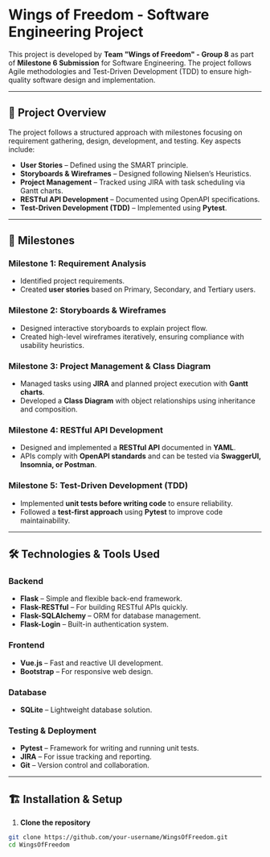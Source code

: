 # Wings of Freedom - Software Engineering Project  

This project is developed by **Team "Wings of Freedom" - Group 8** as part of **Milestone 6 Submission** for Software Engineering. The project follows Agile methodologies and Test-Driven Development (TDD) to ensure high-quality software design and implementation.  

---

## 🚀 Project Overview  

The project follows a structured approach with milestones focusing on requirement gathering, design, development, and testing. Key aspects include:  

- **User Stories** – Defined using the SMART principle.  
- **Storyboards & Wireframes** – Designed following Nielsen’s Heuristics.  
- **Project Management** – Tracked using JIRA with task scheduling via Gantt charts.  
- **RESTful API Development** – Documented using OpenAPI specifications.  
- **Test-Driven Development (TDD)** – Implemented using **Pytest**.  

---

## 📌 Milestones  

### **Milestone 1: Requirement Analysis**  
- Identified project requirements.  
- Created **user stories** based on Primary, Secondary, and Tertiary users.  

### **Milestone 2: Storyboards & Wireframes**  
- Designed interactive storyboards to explain project flow.  
- Created high-level wireframes iteratively, ensuring compliance with usability heuristics.  

### **Milestone 3: Project Management & Class Diagram**  
- Managed tasks using **JIRA** and planned project execution with **Gantt charts**.  
- Developed a **Class Diagram** with object relationships using inheritance and composition.  

### **Milestone 4: RESTful API Development**  
- Designed and implemented a **RESTful API** documented in **YAML**.  
- APIs comply with **OpenAPI standards** and can be tested via **SwaggerUI, Insomnia, or Postman**.  

### **Milestone 5: Test-Driven Development (TDD)**  
- Implemented **unit tests before writing code** to ensure reliability.  
- Followed a **test-first approach** using **Pytest** to improve code maintainability.  

---

## 🛠️ Technologies & Tools Used  

### **Backend**  
- **Flask** – Simple and flexible back-end framework.  
- **Flask-RESTful** – For building RESTful APIs quickly.  
- **Flask-SQLAlchemy** – ORM for database management.  
- **Flask-Login** – Built-in authentication system.  

### **Frontend**  
- **Vue.js** – Fast and reactive UI development.  
- **Bootstrap** – For responsive web design.  

### **Database**  
- **SQLite** – Lightweight database solution.  

### **Testing & Deployment**  
- **Pytest** – Framework for writing and running unit tests.  
- **JIRA** – For issue tracking and reporting.  
- **Git** – Version control and collaboration.  

---

## 🏗️ Installation & Setup  

1. **Clone the repository**  

```bash
git clone https://github.com/your-username/WingsOfFreedom.git
cd WingsOfFreedom
